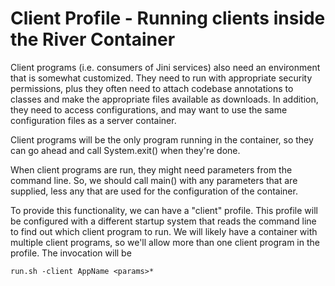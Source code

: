 <!--
 Licensed to the Apache Software Foundation (ASF) under one
 or more contributor license agreements.  See the NOTICE file
 distributed with this work for additional information
 regarding copyright ownership. The ASF licenses this file
 to you under the Apache License, Version 2.0 (the
 "License"); you may not use this file except in compliance
 with the License. You may obtain a copy of the License at

      http://www.apache.org/licenses/LICENSE-2.0

 Unless required by applicable law or agreed to in writing, software
 distributed under the License is distributed on an "AS IS" BASIS,
 WITHOUT WARRANTIES OR CONDITIONS OF ANY KIND, either express or implied.
 See the License for the specific language governing permissions and
 limitations under the License.

-->

Client Profile - Running clients inside the River Container
===========================================================

Client programs (i.e. consumers of Jini services) also need an environment that
is somewhat customized.  They need to run with appropriate security permissions,
plus they often need to attach codebase annotations to classes and make the 
appropriate files available as downloads.  In addition, they need to access
configurations, and may want to use the same configuration files as a server
container.

Client programs will be the only program running in the container, so they can 
go ahead and call System.exit() when they're done.

When client programs are run, they might need parameters from the command line.
So, we should call main() with any parameters that are supplied, less any that
are used for the configuration of the container.

To provide this functionality, we can have a "client" profile.  This profile will
be configured with a different startup system that reads the command line to
find out which client program to run.  We will likely have a container with
multiple client programs, so we'll allow more than one client program in the 
profile.  The invocation will be

    run.sh -client AppName <params>*